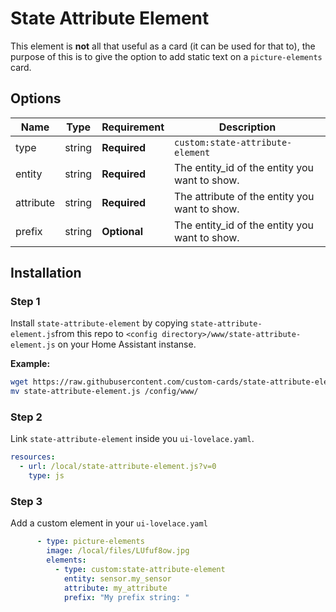 # State Attribute Element

This element is **not** all that useful as a card (it can be used for that to), the purpose of this is to give the option to add static text on a `picture-elements` card.

## Options

| Name | Type | Requirement | Description
| ---- | ---- | ------- | -----------
| type | string | **Required** | `custom:state-attribute-element`
| entity | string | **Required** | The entity_id of the entity you want to show.
| attribute | string | **Required** | The attribute of the entity you want to show.
| prefix | string | **Optional** | The entity_id of the entity you want to show.

## Installation

### Step 1

Install `state-attribute-element` by copying `state-attribute-element.js`from this repo to `<config directory>/www/state-attribute-element.js` on your Home Assistant instanse.

**Example:**

```bash
wget https://raw.githubusercontent.com/custom-cards/state-attribute-element/master/state-attribute-element.js
mv state-attribute-element.js /config/www/
```

### Step 2

Link `state-attribute-element` inside you `ui-lovelace.yaml`.

```yaml
resources:
  - url: /local/state-attribute-element.js?v=0
    type: js
```

### Step 3

Add a custom element in your `ui-lovelace.yaml`

```yaml
      - type: picture-elements
        image: /local/files/LUfuf8ow.jpg
        elements:
          - type: custom:state-attribute-element
            entity: sensor.my_sensor
            attribute: my_attribute
            prefix: "My prefix string: "
```
